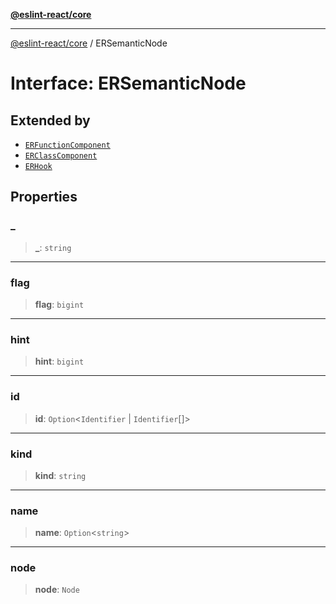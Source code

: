 [**@eslint-react/core**](../README.md)

***

[@eslint-react/core](../README.md) / ERSemanticNode

# Interface: ERSemanticNode

## Extended by

- [`ERFunctionComponent`](ERFunctionComponent.md)
- [`ERClassComponent`](ERClassComponent.md)
- [`ERHook`](ERHook.md)

## Properties

### \_

> **\_**: `string`

***

### flag

> **flag**: `bigint`

***

### hint

> **hint**: `bigint`

***

### id

> **id**: `Option`\<`Identifier` \| `Identifier`[]\>

***

### kind

> **kind**: `string`

***

### name

> **name**: `Option`\<`string`\>

***

### node

> **node**: `Node`
